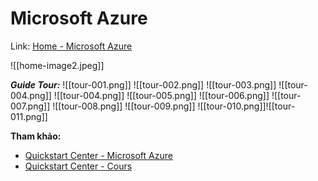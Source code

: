 # Microsoft Azure

Link: [Home - Microsoft Azure](https://portal.azure.com/#home)

![[home-image2.jpeg]]

***Guide Tour:***
![[tour-001.png]]
![[tour-002.png]]
![[tour-003.png]]
![[tour-004.png]]
![[tour-004.png]]
![[tour-005.png]]
![[tour-006.png]]
![[tour-007.png]]
![[tour-008.png]]
![[tour-009.png]]
![[tour-010.png]]![[tour-011.png]]

**Tham khảo:**
- [Quickstart Center - Microsoft Azure](https://portal.azure.com/#view/Microsoft_Azure_Resources/QuickstartCenterBlade)
- [Quickstart Center - Cours](https://portal.azure.com/#view/Microsoft_Azure_Resources/QuickstartCenterBlade)


